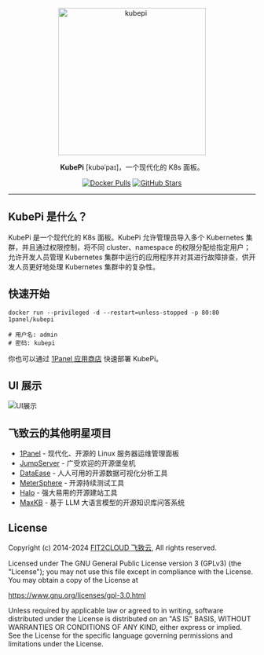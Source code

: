 <p align="center"><a href="https://kubeoperator.io"><img src="https://kubeoperator.oss-cn-beijing.aliyuncs.com/kubepi/img/logo-red.png" alt="kubepi" width="300" /></a></p>
<P align="center"><b>KubePi</b> [kubəˈpaɪ]，一个现代化的 K8s 面板。</P>
<p align="center">
  <a href="https://hub.docker.com/r/kubeoperator/kubepi-server"><img src="https://img.shields.io/docker/pulls/kubeoperator/kubepi-server" alt="Docker Pulls"></a>
  <a href="https://github.com/1Panel-dev/KubePi"><img src="https://img.shields.io/github/stars/1Panel-dev/KubePi?color=%231890FF&style=flat-square" alt="GitHub Stars"></a>
</p>
<hr />

## KubePi 是什么？

KubePi 是一个现代化的 K8s 面板。KubePi 允许管理员导入多个 Kubernetes 集群，并且通过权限控制，将不同 cluster、namespace 的权限分配给指定用户；允许开发人员管理 Kubernetes 集群中运行的应用程序并对其进行故障排查，供开发人员更好地处理 Kubernetes 集群中的复杂性。

## 快速开始

```
docker run --privileged -d --restart=unless-stopped -p 80:80 1panel/kubepi

# 用户名: admin
# 密码: kubepi
```

你也可以通过 [1Panel 应用商店](https://apps.fit2cloud.com/1panel) 快速部署 KubePi。

## UI 展示

![UI展示](https://kubeoperator.oss-cn-beijing.aliyuncs.com/kubepi/img/02-dashboard.png)

## 飞致云的其他明星项目

- [1Panel](https://github.com/1panel-dev/1panel/) - 现代化、开源的 Linux 服务器运维管理面板
- [JumpServer](https://github.com/jumpserver/jumpserver/) - 广受欢迎的开源堡垒机
- [DataEase](https://github.com/dataease/dataease/) - 人人可用的开源数据可视化分析工具
- [MeterSphere](https://github.com/metersphere/metersphere/) - 开源持续测试工具
- [Halo](https://github.com/halo-dev/halo/) - 强大易用的开源建站工具
- [MaxKB](https://github.com/1Panel-dev/MaxKB/) - 基于 LLM 大语言模型的开源知识库问答系统

## License

Copyright (c) 2014-2024 [FIT2CLOUD 飞致云](https://fit2cloud.com/), All rights reserved.

Licensed under The GNU General Public License version 3 (GPLv3)  (the "License"); you may not use this file except in compliance with the License. You may obtain a copy of the License at

<https://www.gnu.org/licenses/gpl-3.0.html>

Unless required by applicable law or agreed to in writing, software distributed under the License is distributed on an "AS IS" BASIS, WITHOUT WARRANTIES OR CONDITIONS OF ANY KIND, either express or implied. See the License for the specific language governing permissions and limitations under the License.
